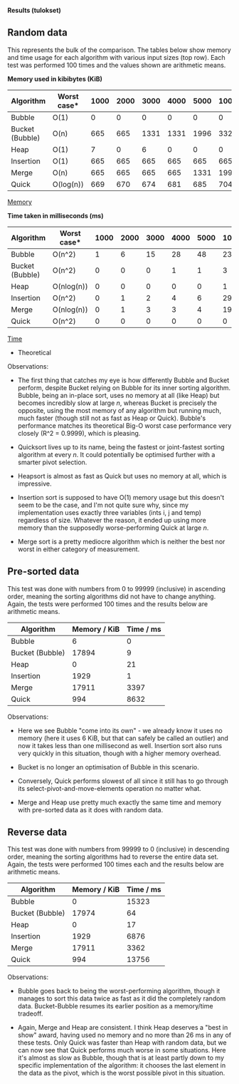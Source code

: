 **Results (tulokset)**

Random data
------------

This represents the bulk of the comparison. The tables below show memory and time usage for each algorithm with various input sizes (top row). Each test was performed 100 times and the values shown are arithmetic means.

**Memory used in kibibytes (KiB)**

| Algorithm       | Worst case* | 1000 | 2000 | 3000 | 4000 | 5000 | 10000 | 20000 | 30000 | 40000 | 50000 | 100000 |
|-----------------|-------------|------|------|------|------|------|-------|-------|-------|-------|-------|--------|
| Bubble          | O(1)        | 0    | 0    | 0    | 0    | 0    | 0     | 0     | 0     | 0     | 0     | 0      |
| Bucket (Bubble) | O(n)        | 665  | 665  | 1331 | 1331 | 1996 | 3328  | 6656  | 9321  | 12646 | 15975 | 30773  |
| Heap            | O(1)        | 7    | 0    | 6    | 0    | 0    | 0     | 0     | 0     | 0     | 0     | 0      |
| Insertion       | O(1)        | 665  | 665  | 665  | 665  | 665  | 665   | 665   | 665   | 665   | 1331  | 1956   |
| Merge           | O(n)        | 665  | 665  | 665  | 665  | 1331 | 1997  | 3432  | 5034  | 6375  | 8910  | 17883  |
| Quick           | O(log(n))   | 669  | 670  | 674  | 681  | 685  | 704   | 743   | 782   | 821   | 860   | 994    |

[Memory](https://raw.githubusercontent.com/lewisohn/sortCompare/master/doc/results_memory.png)

**Time taken in milliseconds (ms)**

| Algorithm       | Worst case* | 1000 | 2000 | 3000 | 4000 | 5000 | 10000 | 20000 | 30000 | 40000 | 50000 | 100000 |
|-----------------|-------------|------|------|------|------|------|-------|-------|-------|-------|-------|--------|
| Bubble          | O(n^2)      | 1    | 6    | 15   | 28   | 48   | 234   | 1122  | 2718  | 5052  | 8264  | 35057  |
| Bucket (Bubble) | O(n^2)      | 0    | 0    | 0    | 1    | 1    | 3     | 8     | 13    | 20    | 28    | 81     |
| Heap            | O(nlog(n))  | 0    | 0    | 0    | 0    | 0    | 1     | 3     | 5     | 8     | 10    | 26     |
| Insertion       | O(n^2)      | 0    | 1    | 2    | 4    | 6    | 29    | 130   | 335   | 643   | 1037  | 5639   |
| Merge           | O(nlog(n))  | 0    | 1    | 3    | 3    | 4    | 19    | 73    | 221   | 287   | 801   | 3361   |
| Quick           | O(n^2)      | 0    | 0    | 0    | 0    | 0    | 0     | 2     | 3     | 4     | 6     | 12     |

[Time](https://raw.githubusercontent.com/lewisohn/sortCompare/master/doc/results_time.png)

* Theoretical

Observations:

- The first thing that catches my eye is how differently Bubble and Bucket perform, despite Bucket relying on Bubble for its inner sorting algorithm. Bubble, being an in-place sort, uses no memory at all (like Heap) but becomes incredibly slow at large *n*, whereas Bucket is precisely the opposite, using the most memory of any algorithm but running much, much faster (though still not as fast as Heap or Quick). Bubble's performance matches its theoretical Big-O worst case performance very closely (R^2 = 0.9999), which is pleasing.

- Quicksort lives up to its name, being the fastest or joint-fastest sorting algorithm at every *n*. It could potentially be optimised further with a smarter pivot selection.

- Heapsort is almost as fast as Quick but uses no memory at all, which is impressive.

- Insertion sort is supposed to have O(1) memory usage but this doesn't seem to be the case, and I'm not quite sure why, since my implementation uses exactly three variables (ints i, j and temp) regardless of size. Whatever the reason, it ended up using more memory than the supposedly worse-performing Quick at large *n*.

- Merge sort is a pretty mediocre algorithm which is neither the best nor worst in either category of measurement.


Pre-sorted data
---------------

This test was done with numbers from 0 to 99999 (inclusive) in ascending order, meaning the sorting algorithms did not have to change anything. Again, the tests were performed 100 times and the results below are arithmetic means.

| Algorithm       | Memory / KiB | Time / ms |
|-----------------|--------------|-----------|
| Bubble          | 6            | 0         |
| Bucket (Bubble) | 17894        | 9         |
| Heap            | 0            | 21        |
| Insertion       | 1929         | 1         |
| Merge           | 17911        | 3397      |
| Quick           | 994          | 8632      |

Observations:

- Here we see Bubble "come into its own" - we already know it uses no memory (here it uses 6 KiB, but that can safely be called an outlier) and now it takes less than one millisecond as well. Insertion sort also runs very quickly in this situation, though with a higher memory overhead.

- Bucket is no longer an optimisation of Bubble in this scenario.

- Conversely, Quick performs slowest of all since it still has to go through its select-pivot-and-move-elements operation no matter what.

- Merge and Heap use pretty much exactly the same time and memory with pre-sorted data as it does with random data.

Reverse data
------------
This test was done with numbers from 99999 to 0 (inclusive) in descending order, meaning the sorting algorithms had to reverse the entire data set. Again, the tests were performed 100 times each and the results below are arithmetic means.

| Algorithm       | Memory / KiB | Time / ms |
|-----------------|--------------|-----------|
| Bubble          | 0            | 15323     |
| Bucket (Bubble) | 17974        | 64        |
| Heap            | 0            | 17        |
| Insertion       | 1929         | 6876      |
| Merge           | 17911        | 3362      |
| Quick           | 994          | 13756     |

Observations:

- Bubble goes back to being the worst-performing algorithm, though it manages to sort this data twice as fast as it did the completely random data. Bucket-Bubble resumes its earlier position as a memory/time tradeoff.

- Again, Merge and Heap are consistent. I think Heap deserves a "best in show" award, having used no memory and no more than 26 ms in any of these tests. Only Quick was faster than Heap with random data, but we can now see that Quick performs much worse in some situations. Here it's almost as slow as Bubble, though that is at least partly down to my specific implementation of the algorithm: it chooses the last element in the data as the pivot, which is the worst possible pivot in this situation.